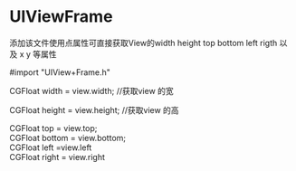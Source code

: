 # UIViewFrame
添加该文件使用点属性可直接获取View的width height  top  bottom   left  rigth 以及 x  y 等属性   

#import "UIView+Frame.h"

CGFloat width = view.width;     //获取view 的宽

CGFloat height = view.height;   //获取view 的高

CGFloat top = view.top;        
CGFloat bottom = view.bottom;   
CGFloat left =view.left      
CGFloat right = view.right   
